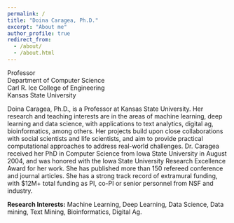 ```yaml
---
permalink: /
title: "Doina Caragea, Ph.D."
excerpt: "About me"
author_profile: true
redirect_from: 
  - /about/
  - /about.html
---
```


Professor \
Department of Computer Science \
Carl R. Ice College of Engineering \
Kansas State University 


Doina Caragea, Ph.D., is a Professor at Kansas State University. Her research and teaching interests are in the areas of machine learning, deep learning and data science, with applications to text analytics, digital ag, bioinformatics, among others. Her projects build upon close collaborations with social scientists and life scientists, and aim to provide practical computational approaches to address real-world challenges. Dr. Caragea received her PhD in Computer Science from Iowa State University in August 2004, and was honored with the Iowa State University Research Excellence Award for her work. She has published more than 150 refereed conference and journal articles. She has a strong track record of extramural funding, with $12M+ total funding as PI, co-PI or senior personnel from NSF and industry.


**Research Interests:** Machine Learning, Deep Learning, Data Science, Data mining, Text Mining,  Bioinformatics, Digital Ag.



